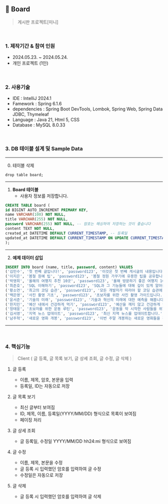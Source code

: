 ## :pushpin: Board
>게시판 프로젝트[미니]


</br>

### 1. 제작기간 & 참여 인원
* 2024.05.23. ~ 2024.05.24.
* 개인 프로젝트 (1인)

</br>

### 2. 사용기술
* IDE : IntelliJ 2024.1
* Famework : Spring 6.1.6
* dependencies : Spring Boot DevTools, Lombok, Spring Web, Spring Data JDBC, Thymeleaf
* Language : Java 21, Html 5, CSS
* Database : MySQL 8.0.33

</br>

### 3. DB 테이블 설계 및 Sample Data
---

0. 테이블 삭제

```
drop table board;
```

---

1. **Board 테이블**
   - 사용자 정보를 저장합니다.

```sql
CREATE TABLE board (
id BIGINT AUTO_INCREMENT PRIMARY KEY,
name VARCHAR(100) NOT NULL,
title VARCHAR(255) NOT NULL,
password VARCHAR(255) NOT NULL, -- 암호는 해싱하여 저장하는 것이 좋습니다
content TEXT NOT NULL,
created_at DATETIME DEFAULT CURRENT_TIMESTAMP, -- 등록일
updated_at DATETIME DEFAULT CURRENT_TIMESTAMP ON UPDATE CURRENT_TIMESTAMP -- 수정일
);

```

---

2. **예제 데이터 삽입**
```sql
INSERT INTO board (name, title, password, content) VALUES
('김민수', '첫 번째 글입니다!', 'password123', '이것은 첫 번째 게시글의 내용입니다.'),
('이지은', '봄철 원예 팁', 'password123', '봄철 정원 가꾸기에 유용한 팁을 공유합니다.'),
('박영희', '올해의 여행지 추천 10곳', 'password123', '올해 방문하기 좋은 여행지 10곳을 소개합니다.'),
('최준호', 'SQL 이해하기', 'password123', 'SQL과 그 기능들에 대해 깊이 있게 알아봅시다.'),
('황소연', '최고의 코딩 습관', 'password123', '모든 개발자가 따라야 할 코딩 습관에 대해 알아봅시다.'),
('백은영', '사진 촬영 기초', 'password123', '초보자를 위한 사진 촬영 가이드입니다.'),
('윤서준', '기술의 미래', 'password123', '기술과 혁신의 미래에 대한 예측을 해봅니다.'),
('한지민', '예산 내에서 건강하게 먹기', 'password123', '예산을 깨지 않고 건강하게 먹는 방법을 공유합니다.'),
('정태웅', '초보자를 위한 운동 루틴', 'password123', '운동을 막 시작한 사람들을 위한 효과적인 운동 루틴을 소개합니다.'),
('김서영', '지역 뉴스 업데이트', 'password123', '최신 지역 뉴스를 업데이트합니다.'),
('남주혁', '새로운 영화 개봉', 'password123', '이번 주말 개봉하는 새로운 영화들을 확인해보세요.');

```

---
</br>

### 4. 핵심기능
>Client ( 글 등록, 글 목록 보기, 글 상세 조회, 글 수정, 글 삭제 )   
1. 글 등록
   - 이름, 제목, 암호, 본문을 입력
   - 등록일, ID는 자동으로 저장
  
2. 글 목록 보기
   - 최신 글부터 보여짐
   - ID, 제목, 이름, 등록일(YYYY/MM/DD) 형식으로 목록이 보여짐
   - 페이징 처리
     
3. 글 상세 조회
   - 글 등록일, 수정일 YYYY/MM/DD hh24:mi 형식으로 보여짐

4. 글 수정
   - 이름, 제목, 본문을 수정
   - 글 등록 시 입력했던 암호를 입력하여 글 수정
   - 수정일은 자동으로 저장
     
5. 글 삭제
   - 글 등록 시 입력했던 암호를 입력하여 글 삭제
     
</br>





